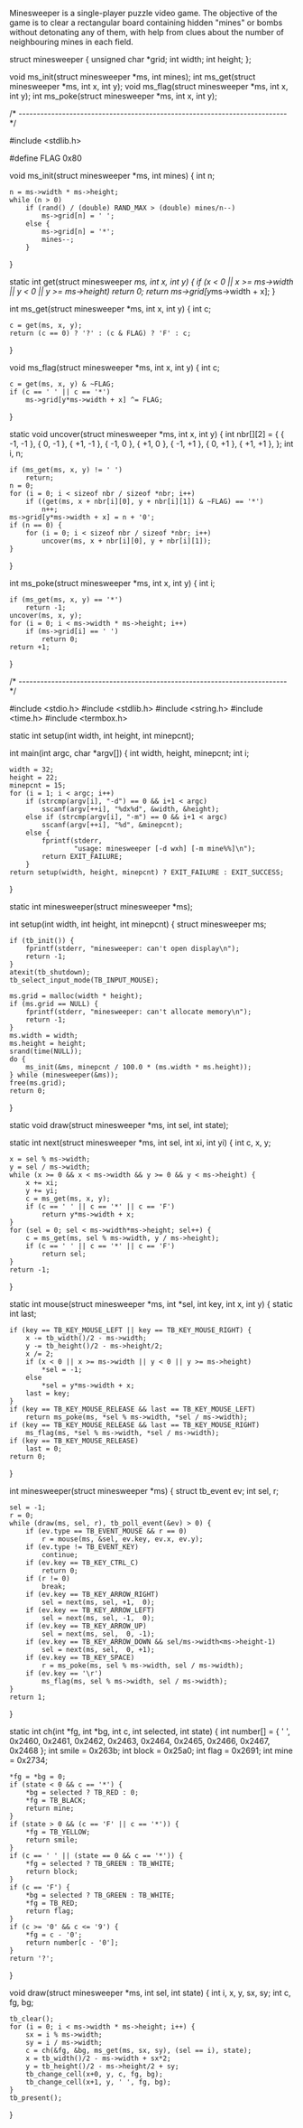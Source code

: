 Minesweeper is a single-player puzzle video game. The objective of the game is to clear a rectangular board containing hidden "mines" or bombs without detonating any of them, with help from clues about the number of neighbouring mines in each field.



struct minesweeper {
	unsigned char *grid;
	int width;
	int height;
};

void ms_init(struct minesweeper *ms, int mines);
int ms_get(struct minesweeper *ms, int x, int y);
void ms_flag(struct minesweeper *ms, int x, int y);
int ms_poke(struct minesweeper *ms, int x, int y);

/* -------------------------------------------------------------------------- */

#include <stdlib.h>

#define FLAG 0x80

void ms_init(struct minesweeper *ms, int mines)
{
	int n;

	n = ms->width * ms->height;
	while (n > 0)
		if (rand() / (double) RAND_MAX > (double) mines/n--)
			ms->grid[n] = ' ';
		else {
			ms->grid[n] = '*';
			mines--;
		}
}

static int get(struct minesweeper *ms, int x, int y)
{
	if (x < 0 || x >= ms->width || y < 0 || y >= ms->height)
		return 0;
	return ms->grid[y*ms->width + x];
}

int ms_get(struct minesweeper *ms, int x, int y)
{
	int c;

	c = get(ms, x, y);
	return (c == 0) ? '?' : (c & FLAG) ? 'F' : c;
}

void ms_flag(struct minesweeper *ms, int x, int y)
{
	int c;

	c = get(ms, x, y) & ~FLAG;
	if (c == ' ' || c == '*')
		ms->grid[y*ms->width + x] ^= FLAG;
}

static void uncover(struct minesweeper *ms, int x, int y)
{
	int nbr[][2] = {
		{ -1, -1 },  {  0, -1 },  { +1, -1 },
		{ -1,  0 },               { +1,  0 },
		{ -1, +1 },  {  0, +1 },  { +1, +1 },
	};
	int i, n;

	if (ms_get(ms, x, y) != ' ')
		return;
	n = 0;
	for (i = 0; i < sizeof nbr / sizeof *nbr; i++)
		if ((get(ms, x + nbr[i][0], y + nbr[i][1]) & ~FLAG) == '*')
			n++;
	ms->grid[y*ms->width + x] = n + '0';
	if (n == 0) {
		for (i = 0; i < sizeof nbr / sizeof *nbr; i++)
			uncover(ms, x + nbr[i][0], y + nbr[i][1]);
	}
}

int ms_poke(struct minesweeper *ms, int x, int y)
{
	int i;

	if (ms_get(ms, x, y) == '*')
		return -1;
	uncover(ms, x, y);
	for (i = 0; i < ms->width * ms->height; i++)
		if (ms->grid[i] == ' ')
			return 0;
	return +1;
}

/* -------------------------------------------------------------------------- */

#include <stdio.h>
#include <stdlib.h>
#include <string.h>
#include <time.h>
#include <termbox.h>

static int setup(int width, int height, int minepcnt);

int main(int argc, char *argv[])
{
	int width, height, minepcnt;
	int i;

	width = 32;
	height = 22;
	minepcnt = 15;
	for (i = 1; i < argc; i++)
		if (strcmp(argv[i], "-d") == 0 && i+1 < argc)
			sscanf(argv[++i], "%dx%d", &width, &height);
		else if (strcmp(argv[i], "-m") == 0 && i+1 < argc)
			sscanf(argv[++i], "%d", &minepcnt);
		else {
			fprintf(stderr,
			        "usage: minesweeper [-d wxh] [-m mine%%]\n");
			return EXIT_FAILURE;
		}
	return setup(width, height, minepcnt) ? EXIT_FAILURE : EXIT_SUCCESS;
}

static int minesweeper(struct minesweeper *ms);

int setup(int width, int height, int minepcnt)
{
	struct minesweeper ms;

	if (tb_init()) {
		fprintf(stderr, "minesweeper: can't open display\n");
		return -1;
	}
	atexit(tb_shutdown);
	tb_select_input_mode(TB_INPUT_MOUSE);

	ms.grid = malloc(width * height);
	if (ms.grid == NULL) {
		fprintf(stderr, "minesweeper: can't allocate memory\n");
		return -1;
	}
	ms.width = width;
	ms.height = height;
	srand(time(NULL));
	do {
		ms_init(&ms, minepcnt / 100.0 * (ms.width * ms.height));
	} while (minesweeper(&ms));
	free(ms.grid);
	return 0;
}

static void draw(struct minesweeper *ms, int sel, int state);

static int next(struct minesweeper *ms, int sel, int xi, int yi)
{
	int c, x, y;

	x = sel % ms->width;
	y = sel / ms->width;
	while (x >= 0 && x < ms->width && y >= 0 && y < ms->height) {
		x += xi;
		y += yi;
		c = ms_get(ms, x, y);
		if (c == ' ' || c == '*' || c == 'F')
			return y*ms->width + x;
	}
	for (sel = 0; sel < ms->width*ms->height; sel++) {
		c = ms_get(ms, sel % ms->width, y / ms->height);
		if (c == ' ' || c == '*' || c == 'F')
			return sel;
	}
	return -1;
}

static int mouse(struct minesweeper *ms, int *sel, int key, int x, int y)
{
	static int last;

	if (key == TB_KEY_MOUSE_LEFT || key == TB_KEY_MOUSE_RIGHT) {
		x -= tb_width()/2 - ms->width;
		y -= tb_height()/2 - ms->height/2;
		x /= 2;
		if (x < 0 || x >= ms->width || y < 0 || y >= ms->height)
			*sel = -1;
		else
			*sel = y*ms->width + x;
		last = key;
	}
	if (key == TB_KEY_MOUSE_RELEASE && last == TB_KEY_MOUSE_LEFT)
		return ms_poke(ms, *sel % ms->width, *sel / ms->width);
	if (key == TB_KEY_MOUSE_RELEASE && last == TB_KEY_MOUSE_RIGHT)
		ms_flag(ms, *sel % ms->width, *sel / ms->width);
	if (key == TB_KEY_MOUSE_RELEASE)
		last = 0;
	return 0;
}

int minesweeper(struct minesweeper *ms)
{
	struct tb_event ev;
	int sel, r;

	sel = -1;
	r = 0;
	while (draw(ms, sel, r), tb_poll_event(&ev) > 0) {
		if (ev.type == TB_EVENT_MOUSE && r == 0)
			r = mouse(ms, &sel, ev.key, ev.x, ev.y);
		if (ev.type != TB_EVENT_KEY)
			continue;
		if (ev.key == TB_KEY_CTRL_C)
			return 0;
		if (r != 0)
			break;
		if (ev.key == TB_KEY_ARROW_RIGHT)
			sel = next(ms, sel, +1,  0);
		if (ev.key == TB_KEY_ARROW_LEFT)
			sel = next(ms, sel, -1,  0);
		if (ev.key == TB_KEY_ARROW_UP)
			sel = next(ms, sel,  0, -1);
		if (ev.key == TB_KEY_ARROW_DOWN && sel/ms->width<ms->height-1)
			sel = next(ms, sel,  0, +1);
		if (ev.key == TB_KEY_SPACE)
			r = ms_poke(ms, sel % ms->width, sel / ms->width);
		if (ev.key == '\r')
			ms_flag(ms, sel % ms->width, sel / ms->width);
	}
	return 1;
}

static int ch(int *fg, int *bg, int c, int selected, int state)
{
	int number[] = {
		' ', 0x2460, 0x2461, 0x2462, 0x2463, 0x2464,
		0x2465, 0x2466, 0x2467, 0x2468
	};
	int smile = 0x263b;
	int block = 0x25a0;
	int flag = 0x2691;
	int mine = 0x2734;

	*fg = *bg = 0;
	if (state < 0 && c == '*') {
		*bg = selected ? TB_RED : 0;
		*fg = TB_BLACK;
		return mine;
	}
	if (state > 0 && (c == 'F' || c == '*')) {
		*fg = TB_YELLOW;
		return smile;
	}
	if (c == ' ' || (state == 0 && c == '*')) {
		*fg = selected ? TB_GREEN : TB_WHITE;
		return block;
	}
	if (c == 'F') {
		*bg = selected ? TB_GREEN : TB_WHITE;
		*fg = TB_RED;
		return flag;
	}
	if (c >= '0' && c <= '9') {
		*fg = c - '0';
		return number[c - '0'];
	}
	return '?';
}

void draw(struct minesweeper *ms, int sel, int state)
{
	int i, x, y, sx, sy;
	int c, fg, bg;

	tb_clear();
	for (i = 0; i < ms->width * ms->height; i++) {
		sx = i % ms->width;
		sy = i / ms->width;
		c = ch(&fg, &bg, ms_get(ms, sx, sy), (sel == i), state);
		x = tb_width()/2 - ms->width + sx*2;
		y = tb_height()/2 - ms->height/2 + sy;
		tb_change_cell(x+0, y, c, fg, bg);
		tb_change_cell(x+1, y, ' ', fg, bg);
	}
	tb_present();
}